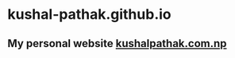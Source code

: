 # kushal-pathak.github.io
## My personal website [kushalpathak.com.np](https://kushalpathak.com.np/)
